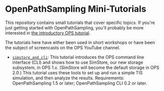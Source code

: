 # OpenPathSampling Mini-Tutorials

This repository contains small tutorials that cover specific topics. If you're
just getting started with OpenPathSampling, you'll probably be more interested
in [the introductory OPS
tutorial](http://github.com/openpathsampling/ops_tutorial).

The tutorials here have either been used in short workshops or have been the
subject of screencasts on the OPS YouTube channel.

* [`simstore_and_cli`](simstore_and_cli): This tutorial introduces the OPS
  command line interface (CLI) and shows how to use SimStore, our new storage
  subsystem, in OPS 1.x.  (SimStore will become the default storage in OPS
  2.0.) This tutorial uses these tools to set up and run a simple TIS
  simulation, and then analyze the results. Requirements: OpenPathSampling 1.5
  or later; OpenPathSampling CLI 0.2 or later.
